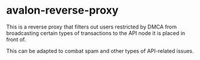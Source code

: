 # avalon-reverse-proxy

This is a reverse proxy that filters out users restricted by DMCA from broadcasting certain types of transactions to the API node it is placed in front of.

This can be adapted to combat spam and other types of API-related issues.
